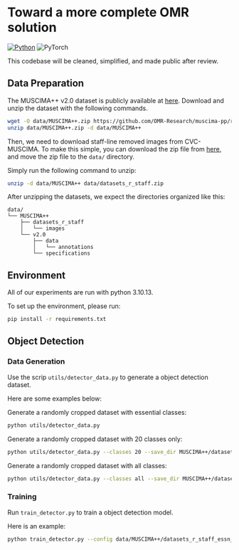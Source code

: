 # Toward a more complete OMR solution
[![Python](https://img.shields.io/badge/python-3.10-blue)](https://www.python.org/)
![PyTorch](https://img.shields.io/badge/pytorch-1.11-yellow)

This codebase will be cleaned, simplified, and made public after review.

## Data Preparation
The MUSCIMA++ v2.0 dataset is publicly available at [here](https://github.com/OMR-Research/muscima-pp/releases/tag/v2.0). 
Download and unzip the dataset with the following commands.
```bash
wget -O data/MUSCIMA++.zip https://github.com/OMR-Research/muscima-pp/releases/download/v2.0/MUSCIMA-pp_v2.0.zip
unzip data/MUSCIMA++.zip -d data/MUSCIMA++
```

Then, we need to download staff-line removed images from CVC-MUSCIMA. To make this simple, you can download the zip file from [here](https://cswashingtonedu-my.sharepoint.com/:u:/g/personal/gyang1_cs_washington_edu/ERqGYflRtJdNqam7zO2B24gBzjcY2CkfFb5inyHv2KckTQ?e=N2eAzE), and move the zip file to the `data/` directory.

Simply run the following command to unzip:
```bash
unzip -d data/MUSCIMA++ data/datasets_r_staff.zip
```

After unzipping the datasets, we expect the directories organized like this:
```
data/
└── MUSCIMA++
    ├── datasets_r_staff
    │   └── images
    └── v2.0
        ├── data
        │   └── annotations
        └── specifications
```


## Environment 

All of our experiments are run with python 3.10.13.

To set up the environment, please run:
```bash
pip install -r requirements.txt
```

## Object Detection

### Data Generation

Use the scrip `utils/detector_data.py` to generate a object detection dataset.

Here are some examples below:

Generate a randomly cropped dataset with essential classes:
```bash
python utils/detector_data.py 
```

Generate a randomly cropped dataset with 20 classes only:
```bash
python utils/detector_data.py --classes 20 --save_dir MUSCIMA++/datasets_r_staff_20_crop --save_config data_staff_removed_20_crop.yaml 
```

Generate a randomly cropped dataset with all classes:
```bash
python utils/detector_data.py --classes all --save_dir MUSCIMA++/datasets_r_staff_all_crop --save_config data_staff_removed_all_crop.yaml
```

### Training

Run `train_detector.py` to train a object detection model.

Here is an example:
```bash
python train_detector.py --config data/MUSCIMA++/datasets_r_staff_essn_crop/data_staff_removed_crop.yaml
```

<!---
### Inference

To obtain the predictions on test dataset, run the following script:
```
usage: infer.py [-h] [--model MODEL] [--data DATA] [--images IMAGES] [--classes CLASSES] [--visualize] [--grids] [--links]
                [--batch_size BATCH_SIZE] [--save_dir SAVE_DIR]

options:
  -h, --help            show this help message and exit
  --model MODEL         The model to load.
  --data DATA           The dataset path. Used to link to original images and read ground truths.
  --images IMAGES       The path to images to be predicted.
  --classes CLASSES     The classes used for inference. Possible values are ['essential', '20', 'all']. Default to 'essential'.
  --visualize           Whether visualize the result. (draw bounding boxes)
  --grids               Whether to visualize the girds. Only valid when --visualize is set.
  --links               Whether to generate psuedo edges in annotations.
  --batch_size BATCH_SIZE
                        The batch size for inference.
  --save_dir SAVE_DIR   The directory to save results
```

For example, to run inference on essential classes and visualize the result:
```bash
python infer.py --visualize --links
```

To show segmetation grids in the visualization, add `--grids` option.

We also provide the generated detection output in `./data/v2.0_gen_essn.zip`.
Run the following command to extract them:
```bash
unzip -d data/MUSCIMA++/ data/v2.0_gen_essn.zip
```


## Notation Assembly

After training the object detector and generating all of the bounding boxes,
we can simply train our notation assembly model using following commands (All of the experiments will run with 3 different seeds):

For baseline MLP, 
```bash
bash run_vanilla.sh
```

For baseline MLP + pipeline training,
```bash
bash run_v2gen_v0.sh
```

For baseline MLP + pipeline training + soft label,
```bash
bash run_v2gen_v0_soft.sh
```

All of the training are done with essential classes,
please check these scripts for possible options.

To test a trained model on the test set, run following command:
```
python -m effnet.train -m data/MUSCIMA++/v2.0_gen_essn/data \
        --model_config configs/effnet/MLP32_nogrammar.yaml \
        --exp_name vanilla_reproduce_$seed --test_only --edgelist_inf --load_epochs $best_model_epoch
```
--->